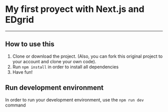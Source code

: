 # My first proyect with Next.js and EDgrid

---

## How to use this

1. Clone or download the project. (Also, you can fork this original project to your account and clone your own code).
2. Run `npm install` in order to install all dependencies
3. Have fun!

## Run development environment

In order to run your development environment, use the `npm run dev` command
